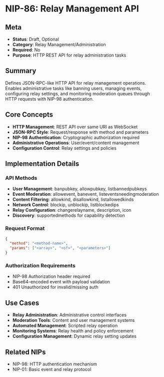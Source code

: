 # NIP-86: Relay Management API

## Meta
- **Status**: Draft, Optional
- **Category**: Relay Management/Administration
- **Required**: No
- **Purpose**: HTTP REST API for relay administration tasks

## Summary
Defines JSON-RPC-like HTTP API for relay management operations. Enables administrative tasks like banning users, managing events, configuring relay settings, and monitoring moderation queues through HTTP requests with NIP-98 authentication.

## Core Concepts
- **HTTP Management**: REST API over same URI as WebSocket
- **JSON-RPC Style**: Request/response with method and parameters
- **NIP-98 Authentication**: Cryptographic authorization required
- **Administrative Operations**: User/event/content management
- **Configuration Control**: Relay settings and policies

## Implementation Details
### API Methods
- **User Management**: banpubkey, allowpubkey, listbannedpubkeys
- **Event Moderation**: allowevent, banevent, listeventsneedingmoderation
- **Content Filtering**: allowkind, disallowkind, listallowedkinds
- **Network Control**: blockip, unblockip, listblockedips
- **Relay Configuration**: changerelayname, description, icon
- **Discovery**: supportedmethods for capability detection

### Request Format
```json
{
  "method": "<method-name>",
  "params": ["<array>", "<of>", "<parameters>"]
}
```

### Authorization Requirements
- NIP-98 Authorization header required
- Base64-encoded event with payload validation
- 401 Unauthorized for invalid/missing auth

## Use Cases
- **Relay Administration**: Administrative control interfaces
- **Moderation Tools**: Content and user management systems
- **Automated Management**: Scripted relay operation
- **Monitoring Systems**: Relay health and policy enforcement
- **Configuration Management**: Dynamic relay setting updates

## Related NIPs
- NIP-98: HTTP authentication mechanism
- NIP-01: Basic event and relay protocol 